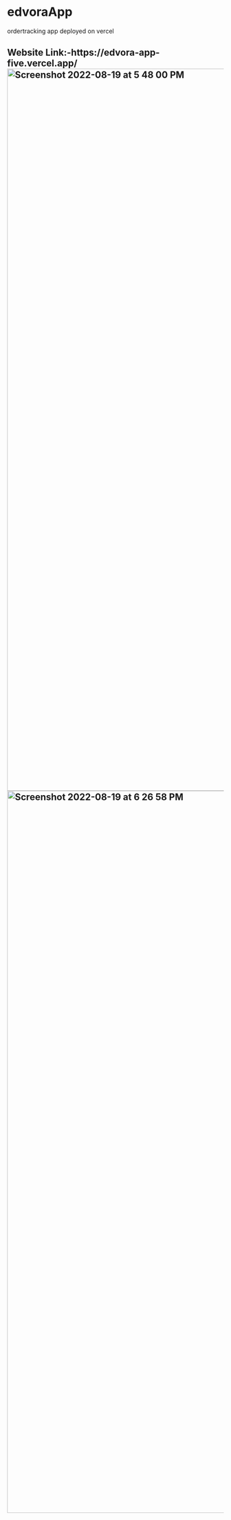 # edvoraApp
ordertracking app deployed on vercel
<h2>Website Link:-https://edvora-app-five.vercel.app/

<img width="1680" alt="Screenshot 2022-08-19 at 5 48 00 PM" src="https://user-images.githubusercontent.com/69352034/185623538-f2e80c8b-25a5-4578-9ac2-102073e144a0.png">


<img width="1680" alt="Screenshot 2022-08-19 at 6 26 58 PM" src="https://user-images.githubusercontent.com/69352034/185623391-f9c29a7c-2965-44c1-b987-991b18a70206.png">
